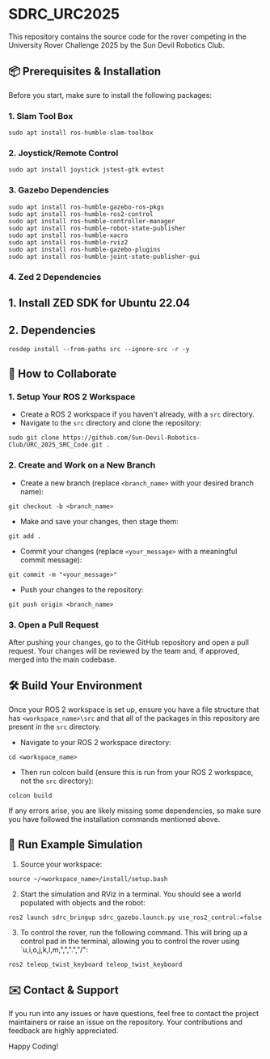 # SDRC_URC2025

This repository contains the source code for the rover competing in the University Rover Challenge 2025 by the Sun Devil Robotics Club.

## 📦 Prerequisites & Installation

Before you start, make sure to install the following packages:

### 1. Slam Tool Box
```
sudo apt install ros-humble-slam-toolbox
```

### 2. Joystick/Remote Control
```
sudo apt install joystick jstest-gtk evtest
```

### 3. Gazebo Dependencies
```
sudo apt install ros-humble-gazebo-ros-pkgs
sudo apt install ros-humble-ros2-control
sudo apt install ros-humble-controller-manager
sudo apt install ros-humble-robot-state-publisher
sudo apt install ros-humble-xacro
sudo apt install ros-humble-rviz2
sudo apt install ros-humble-gazebo-plugins
sudo apt install ros-humble-joint-state-publisher-gui
```

### 4. Zed 2 Dependencies   

## 1. Install ZED SDK for Ubuntu 22.04

## 2. Dependencies  
```
rosdep install --from-paths src --ignore-src -r -y
```
## 🤝 How to Collaborate

### 1. Setup Your ROS 2 Workspace
- Create a ROS 2 workspace if you haven't already, with a `src` directory.
- Navigate to the `src` directory and clone the repository:
```
sudo git clone https://github.com/Sun-Devil-Robotics-Club/URC_2025_SRC_Code.git .
```

### 2. Create and Work on a New Branch
- Create a new branch (replace `<branch_name>` with your desired branch name):
```
git checkout -b <branch_name>
```
- Make and save your changes, then stage them:
```
git add .
```
- Commit your changes (replace `<your_message>` with a meaningful commit message):
```
git commit -m "<your_message>"
```
- Push your changes to the repository:
```
git push origin <branch_name>
```

### 3. Open a Pull Request
After pushing your changes, go to the GitHub repository and open a pull request. Your changes will be reviewed by the team and, if approved, merged into the main codebase.

## 🛠️ Build Your Environment

Once your ROS 2 workspace is set up, ensure you have a file structure that has `<workspace_name>\src` and that all of the packages in this repository are present in the `src` directory.

- Navigate to your ROS 2 workspace directory:
```
cd <workspace_name>
```
- Then run colcon build (ensure this is run from your ROS 2 workspace, not the `src` directory):
```
colcon build
```

If any errors arise, you are likely missing some dependencies, so make sure you have followed the installation commands mentioned above.

## 🚀 Run Example Simulation

1. Source your workspace:
```
source ~/<workspace_name>/install/setup.bash
```
2. Start the simulation and RViz in a terminal. You should see a world populated with objects and the robot:
```
ros2 launch sdrc_bringup sdrc_gazebo.launch.py use_ros2_control:=false
```
3. To control the rover, run the following command. This will bring up a control pad in the terminal, allowing you to control the rover using `u,i,o,j,k,l,m,",",".","/":
```
ros2 teleop_twist_keyboard teleop_twist_keyboard
```

## ✉️ Contact & Support

If you run into any issues or have questions, feel free to contact the project maintainers or raise an issue on the repository. Your contributions and feedback are highly appreciated.

Happy Coding!
